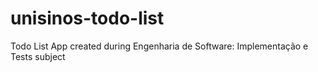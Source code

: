 # unisinos-todo-list
Todo List App created during Engenharia de Software: Implementação e Tests subject
